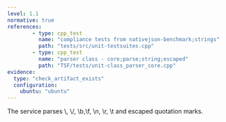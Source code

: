 ```yaml
---
level: 1.1
normative: true
references:
        - type: cpp_test
          name: "compliance tests from nativejson-benchmark;strings"
          path: "tests/src/unit-testsuites.cpp"
        - type: cpp_test
          name: "parser class - core;parse;string;escaped"
          path: "TSF/tests/unit-class_parser_core.cpp"
evidence:
  type: "check_artifact_exists"
  configuration:
    ubuntu: "ubuntu"
---
```


The service parses \\, \\/, \\b,\\f, \\n, \\r, \\t and escaped quotation marks.
